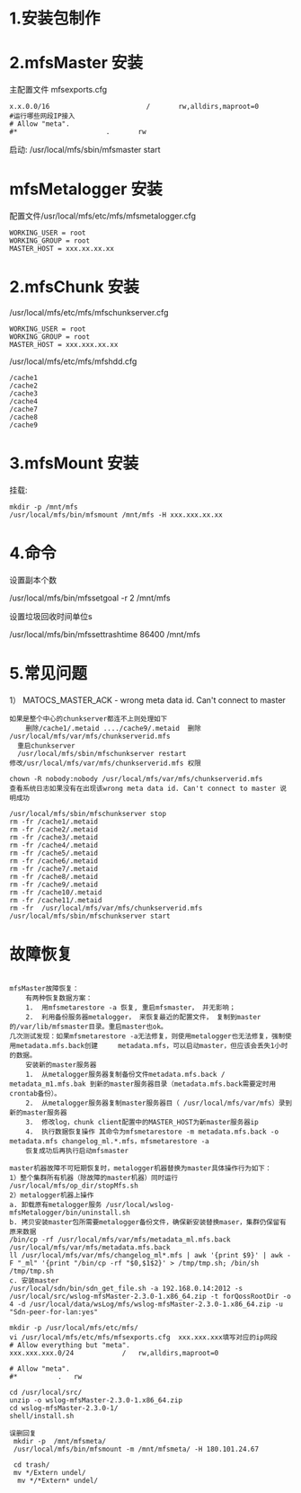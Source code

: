 # 1.安装包制作

# 2.mfsMaster 安装

主配置文件 mfsexports.cfg

```
x.x.0.0/16                        /       rw,alldirs,maproot=0
#运行哪些网段IP接入
# Allow "meta".
#*                      .       rw
```

启动: /usr/local/mfs/sbin/mfsmaster start

# mfsMetalogger 安装

配置文件/usr/local/mfs/etc/mfs/mfsmetalogger.cfg

```
WORKING_USER = root
WORKING_GROUP = root
MASTER_HOST = xxx.xx.xx.xx
```



# 2.mfsChunk 安装

/usr/local/mfs/etc/mfs/mfschunkserver.cfg

```
WORKING_USER = root
WORKING_GROUP = root
MASTER_HOST = xxx.xxx.xx.xx
```

 /usr/local/mfs/etc/mfs/mfshdd.cfg

```
/cache1
/cache2
/cache3
/cache4
/cache7
/cache8
/cache9
```

# 3.mfsMount 安装

挂载:

```
mkdir -p /mnt/mfs
/usr/local/mfs/bin/mfsmount /mnt/mfs -H xxx.xxx.xx.xx
```



# 4.命令

设置副本个数

/usr/local/mfs/bin/mfssetgoal  -r  2 /mnt/mfs

设置垃圾回收时间单位s

/usr/local/mfs/bin/mfssettrashtime 86400 /mnt/mfs 



# 5.常见问题

1） MATOCS_MASTER_ACK - wrong meta data id. Can't connect to master   

```
如果是整个中心的chunkserver都连不上则处理如下
    删除/cache1/.metaid ..../cache9/.metaid  删除 /usr/local/mfs/var/mfs/chunkserverid.mfs
  重启chunkserver 
  /usr/local/mfs/sbin/mfschunkserver restart
修改/usr/local/mfs/var/mfs/chunkserverid.mfs 权限 

chown -R nobody:nobody /usr/local/mfs/var/mfs/chunkserverid.mfs
查看系统日志如果没有在出现该wrong meta data id. Can't connect to master 说明成功

/usr/local/mfs/sbin/mfschunkserver stop
rm -fr /cache1/.metaid
rm -fr /cache2/.metaid  
rm -fr /cache3/.metaid 
rm -fr /cache4/.metaid 
rm -fr /cache5/.metaid 
rm -fr /cache6/.metaid 
rm -fr /cache7/.metaid 
rm -fr /cache8/.metaid 
rm -fr /cache9/.metaid
rm -fr /cache10/.metaid
rm -fr /cache11/.metaid
rm -fr  /usr/local/mfs/var/mfs/chunkserverid.mfs
/usr/local/mfs/sbin/mfschunkserver start
```

# 故障恢复

```

mfsMaster故障恢复：
    有两种恢复数据方案：
    1.	用mfsmetarestore -a 恢复, 重启mfsmaster， 并无影响；
    2.	利用备份服务器metalogger， 来恢复最近的配置文件， 复制到master       的/var/lib/mfsmaster目录。重启master也ok。
几次测试发现：如果mfsmetarestore -a无法修复，则使用metalogger也无法修复，强制使用metadata.mfs.back创建     metadata.mfs，可以启动master，但应该会丢失1小时的数据。
    安装新的master服务器
    1.	从metalogger服务器复制备份文件metadata.mfs.back / metadata_m1.mfs.bak 到新的master服务器目录（metadata.mfs.back需要定时用crontab备份）。
    2.	从metalogger服务器复制master服务器目（ /usr/local/mfs/var/mfs）录到新的master服务器
    3.	修改log，chunk client配置中的MASTER_HOST为新master服务器ip
    4.	执行数据恢复操作 其命令为mfsmetarestore -m metadata.mfs.back -o metadata.mfs changelog_ml.*.mfs，mfsmetarestore -a
    恢复成功后再执行启动mfsmaster

master机器故障不可短期恢复时，metalogger机器替换为master具体操作行为如下：
1）整个集群所有机器（除故障的master机器）同时运行 /usr/local/mfs/op_dir/stopMfs.sh
2）metalogger机器上操作
a. 卸载原有metalogger服务 /usr/local/wslog-mfsMetalogger/bin/uninstall.sh
b. 拷贝安装master包所需要metalogger备份文件，确保新安装替换maser，集群仍保留有原来数据
/bin/cp -rf /usr/local/mfs/var/mfs/metadata_ml.mfs.back /usr/local/mfs/var/mfs/metadata.mfs.back
ll /usr/local/mfs/var/mfs/changelog_ml*.mfs | awk '{print $9}' | awk -F "_ml" '{print "/bin/cp -rf "$0,$1$2}' > /tmp/tmp.sh; /bin/sh /tmp/tmp.sh
c. 安装master
/usr/local/sdn/bin/sdn_get_file.sh -a 192.168.0.14:2012 -s /usr/local/src/wslog-mfsMaster-2.3.0-1.x86_64.zip -t forQossRootDir -o 4 -d /usr/local/data/wsLog/mfs/wslog-mfsMaster-2.3.0-1.x86_64.zip -u "Sdn-peer-for-lan:yes"

mkdir -p /usr/local/mfs/etc/mfs/
vi /usr/local/mfs/etc/mfs/mfsexports.cfg  xxx.xxx.xxx填写对应的ip网段
# Allow everything but "meta".   
xxx.xxx.xxx.0/24			/	rw,alldirs,maproot=0

# Allow "meta".
#*			.	rw

cd /usr/local/src/
unzip -o wslog-mfsMaster-2.3.0-1.x86_64.zip
cd wslog-mfsMaster-2.3.0-1/
shell/install.sh

误删回复
 mkdir -p  /mnt/mfsmeta/
 /usr/local/mfs/bin/mfsmount -m /mnt/mfsmeta/ -H 180.101.24.67

 cd trash/
 mv */Extern undel/
  mv */*Extern* undel/
```

